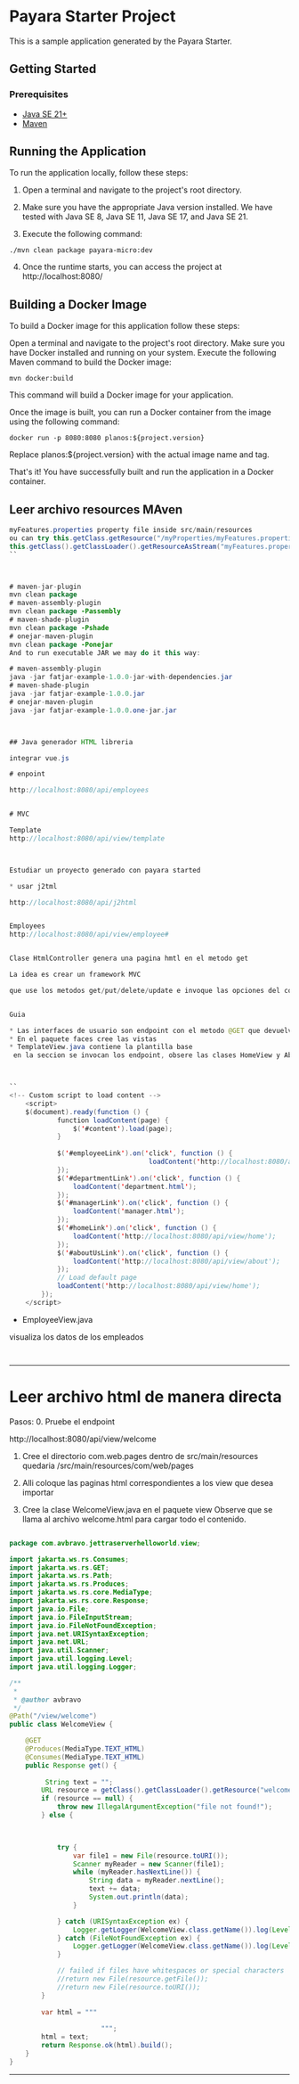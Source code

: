 # Payara Starter Project

This is a sample application generated by the Payara Starter.

## Getting Started

### Prerequisites

- [Java SE 21+](https://adoptium.net/?variant=openjdk21)
- [Maven](https://maven.apache.org/download.cgi)

## Running the Application

To run the application locally, follow these steps:

1. Open a terminal and navigate to the project's root directory.

2. Make sure you have the appropriate Java version installed. We have tested with Java SE 8, Java SE 11, Java SE 17, and Java SE 21.

3. Execute the following command:

```
./mvn clean package payara-micro:dev
```

4. Once the runtime starts, you can access the project at http://localhost:8080/


## Building a Docker Image
To build a Docker image for this application follow these steps:

Open a terminal and navigate to the project's root directory. Make sure you have Docker installed and running on your system.
Execute the following Maven command to build the Docker image:

```
mvn docker:build
```

This command will build a Docker image for your application.

Once the image is built, you can run a Docker container from the image using the following command:

```
docker run -p 8080:8080 planos:${project.version}
```
Replace planos:${project.version} with the actual image name and tag.

That's it! You have successfully built and run the application in a Docker container.


## Leer archivo resources MAven

```java
myFeatures.properties property file inside src/main/resources
ou can try this.getClass.getResource("/myProperties/myFeatures.properties")
this.getClass().getClassLoader().getResourceAsStream("myFeatures.properties");
``



# maven-jar-plugin
mvn clean package
# maven-assembly-plugin
mvn clean package -Passembly
# maven-shade-plugin
mvn clean package -Pshade
# onejar-maven-plugin
mvn clean package -Ponejar
And to run executable JAR we may do it this way:

# maven-assembly-plugin
java -jar fatjar-example-1.0.0-jar-with-dependencies.jar
# maven-shade-plugin
java -jar fatjar-example-1.0.0.jar
# onejar-maven-plugin
java -jar fatjar-example-1.0.0.one-jar.jar



## Java generador HTML libreria

integrar vue.js

# enpoint

http://localhost:8080/api/employees


# MVC

Template
http://localhost:8080/api/view/template



Estudiar un proyecto generado con payara started

* usar j2tml

http://localhost:8080/api/j2html


Employees
http://localhost:8080/api/view/employee#


Clase HtmlController genera una pagina hmtl en el metodo get

La idea es crear un framework MVC

que use los metodos get/put/delete/update e invoque las opciones del controller Employee


Guia

* Las interfaces de usuario son endpoint con el metodo @GET que devuelven html
* En el paquete faces cree las vistas
* TemplateView.java contiene la plantilla base
 en la seccion se invocan los endpoint, obsere las clases HomeView y AboutView definen el home y el about



``
<!-- Custom script to load content -->
    <script>
    $(document).ready(function () {
            function loadContent(page) {
                $('#content').load(page);
            }
            
            $('#employeeLink').on('click', function () {
                                   loadContent('http://localhost:8080/api/view/employee');
            });
            $('#departmentLink').on('click', function () {
                loadContent('department.html');
            });
            $('#managerLink').on('click', function () {
                loadContent('manager.html');
            });
            $('#homeLink').on('click', function () {
                loadContent('http://localhost:8080/api/view/home');
            });
            $('#aboutUsLink').on('click', function () {
                loadContent('http://localhost:8080/api/view/about');
            });
            // Load default page
            loadContent('http://localhost:8080/api/view/home');
        });
    </script>


```


* EmployeeView.java

visualiza los datos de los empleados

```html



```


---

# Leer archivo html de manera directa

Pasos:
0.  Pruebe el endpoint

http://localhost:8080/api/view/welcome


1. Cree el directorio com.web.pages dentro de src/main/resources
   quedaria
   /src/main/resources/com/web/pages

2. Alli coloque las paginas html correspondientes a los view que desea importar

3. Cree la clase WelcomeView.java en el paquete view
   Observe que se llama al archivo welcome.html para cargar todo el contenido.

```java

package com.avbravo.jettraserverhelloworld.view;

import jakarta.ws.rs.Consumes;
import jakarta.ws.rs.GET;
import jakarta.ws.rs.Path;
import jakarta.ws.rs.Produces;
import jakarta.ws.rs.core.MediaType;
import jakarta.ws.rs.core.Response;
import java.io.File;
import java.io.FileInputStream;
import java.io.FileNotFoundException;
import java.net.URISyntaxException;
import java.net.URL;
import java.util.Scanner;
import java.util.logging.Level;
import java.util.logging.Logger;

/**
 *
 * @author avbravo
 */
@Path("/view/welcome")
public class WelcomeView {

    @GET
    @Produces(MediaType.TEXT_HTML)
    @Consumes(MediaType.TEXT_HTML)
    public Response get() {
 
         String text = "";
        URL resource = getClass().getClassLoader().getResource("welcome.html");
        if (resource == null) {
            throw new IllegalArgumentException("file not found!");
        } else {

         

            try {
                var file1 = new File(resource.toURI());
                Scanner myReader = new Scanner(file1);
                while (myReader.hasNextLine()) {
                    String data = myReader.nextLine();
                    text += data;
                    System.out.println(data);
                }

            } catch (URISyntaxException ex) {
                Logger.getLogger(WelcomeView.class.getName()).log(Level.SEVERE, null, ex);
            } catch (FileNotFoundException ex) {
                Logger.getLogger(WelcomeView.class.getName()).log(Level.SEVERE, null, ex);
            }

            // failed if files have whitespaces or special characters
            //return new File(resource.getFile());
            //return new File(resource.toURI());
        }
       
        var html = """
                   
                       """;
        html = text;
        return Response.ok(html).build();
    }
}

```

---


